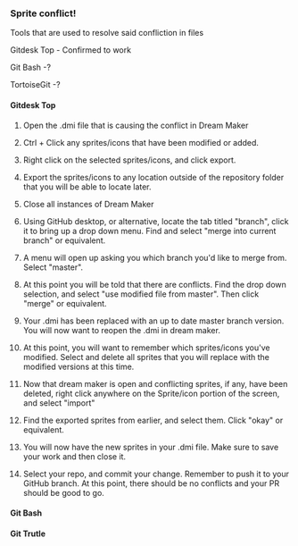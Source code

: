 ### Sprite conflict! 

Tools that are used to resolve said confliction in files

Gitdesk Top - Confirmed to work

Git Bash -?

TortoiseGit -?


#### Gitdesk Top

1. Open the .dmi file that is causing the conflict in Dream Maker

2. Ctrl + Click any sprites/icons that have been modified or added.

3. Right click on the selected sprites/icons, and click export. 

4. Export the sprites/icons to any location outside of the repository folder that you will be able to locate later. 

5. Close all instances of Dream Maker

6. Using GitHub desktop, or alternative, locate the tab titled "branch", click it to bring up a drop down menu. Find and select "merge into current branch" or equivalent.

7. A menu will open up asking you which branch you'd like to merge from. Select "master".

8. At this point you will be told that there are conflicts. Find the drop down selection, and select "use modified file from master". Then click "merge" or equivalent.

9. Your .dmi has been replaced with an up to date master branch version. You will now want to reopen the .dmi in dream maker.

10. At this point, you will want to remember which sprites/icons you've modified. Select and delete all sprites that you will replace with the modified versions at this time.

11. Now that dream maker is open and conflicting sprites, if any, have been deleted, right click anywhere on the Sprite/icon portion of the screen, and select "import"

12. Find the exported sprites from earlier, and select them. Click "okay" or equivalent.

13. You will now have the new sprites in your .dmi file. Make sure to save your work and then close it.

14. Select your repo, and commit your change. Remember to push it to your GitHub branch. At this point, there should be no conflicts and your PR should be good to go.


#### Git Bash

#### Git Trutle

